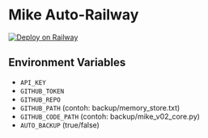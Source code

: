 # Mike Auto-Railway

[![Deploy on Railway](https://railway.app/button.svg)](https://railway.app/template/519ded9f-d033-4886-8d4a-30cf56fb457a)

## Environment Variables
- `API_KEY`
- `GITHUB_TOKEN`
- `GITHUB_REPO`
- `GITHUB_PATH` (contoh: backup/memory_store.txt)
- `GITHUB_CODE_PATH` (contoh: backup/mike_v02_core.py)
- `AUTO_BACKUP` (true/false)


